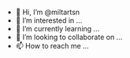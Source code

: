 - 👋 Hi, I’m @miltartsn
- 👀 I’m interested in ...
- 🌱 I’m currently learning ...
- 💞️ I’m looking to collaborate on ...
- 📫 How to reach me ...

<!---
miltartsn/miltartsn is a ✨ special ✨ repository because its `README.md` (this file) appears on your GitHub profile.
You can click the Preview link to take a look at your changes.
--->
